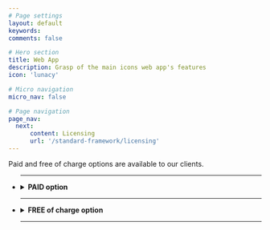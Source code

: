 ```yaml
---
# Page settings
layout: default
keywords:
comments: false

# Hero section
title: Web App
description: Grasp of the main icons web app's features
icon: 'lunacy'

# Micro navigation
micro_nav: false

# Page navigation
page_nav:
  next:
      content: Licensing
      url: '/standard-framework/licensing'
---
```



 
Paid and free of charge options are available to our clients.

<ul>
<hr>
  <li>
  <details>
    <summary>
      <strong> PAID option  </strong>
    </summary>
    
Paying customers are elegible to download icons in png, svg, eps and pdf file formats in any size up to 2048 pixels. Licensing is available in the form of subscriptions - monthly (your account is charged every month) or yearly (you charged once per year). You may cancel your subscription at any time. All materials downloaded while you are on subscription <b>STAY YOURS FOR GOOD</b>. You may continue to use them in current or future commercial projects with few restrictions. Please read more about [permitted and prohibited uses](https://icons8.com/download/Icons8_License.pdf).

[Monthly subscription would cost you 19.95$ and yearly 199.90$](https://icons8.com/paid-license-99/#/). 
  
  </details>
  
  </li>
  <hr>
  <li>
  <details>
    <summary>
      <strong> FREE of charge option </strong>
    </summary>
    
You are welcome to use icons apps for free for personal or commercial use however it will require you to reference us somewhere in an appropriate (publicly accessible) place of your product. In most cases it is enough to place a web link pointed to our website's main page or best of all, pointed directly to the icon you decided to use. Please note that the free icons can only be downloaded in PNG up to 100x100px. The [Popular Icons](https://icons8.com/icon/pack/free-icons/all) and [Logos](https://icons8.com/icon/pack/Logos/all) are free in all formats, including SVG.  

<details>
    <summary>
      <strong> How to setup a link? </strong>
    </summary>
Below is the list of suggested places where you may set up a link:

- Websites - we require linking from all pages where the icons are used. Please put the link in the footer if the icons are used on each page. A nice example:  

![](https://storage.crisp.chat/users/helpdesk/website/0387cc22-33e9-44e8-826f-c5c18d31fc81/15635e20-8c02-41d0-9b98-da3da95cf81b.png)  

- Desktop software - please put the link in the About dialog
- Mobile apps - please put the link in the About dialog and acknowledgment on
  the AppStore/Google Play page. If the application doesn’t have an
  About section, please reference [Icons8](https://icons8.com/) on the app page
- Chrome App - please add the link to the description in the Chrome Web Store and (if it doesn't break your layout) somewhere in Settings   
- WordPress plugin - please link on the Settings page of the plugin and the
  plugin page   
- PDF, Excel, Word, any other document and also eBooks
  and printed editions - you can put the link anywhere in the document 
- PC game - please put the link in the Credits section. And we would
  love to have a copy of the game, thank you :-)   
- YouTube - please put the link in the description box   
- eBay page - you can put the link in the footer   
- Social network - please place the link in some of your posts
- T-shirts, mugs, umbrellas etc. - put the link in some noticeable location of the product
</details>


  </li>
  <hr>
</ul>